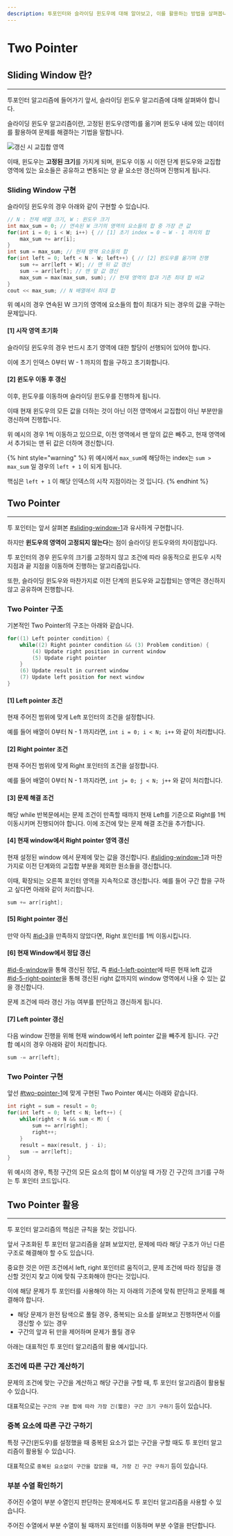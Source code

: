 ```yaml
---
description: 투포인터와 슬라이딩 윈도우에 대해 알아보고, 이를 활용하는 방법을 살펴봅니다.
---
```


# Two Pointer

## Sliding Window 란?

***

투포인터 알고리즘에 들어가기 앞서, 슬라이딩 윈도우 알고리즘에 대해 살펴봐야 합니다.

슬라이딩 윈도우 알고리즘이란, 고정된 윈도우(영역)를 옮기며 윈도우 내에 있는 데이터를 활용하여 문제를 해결하는 기법을 말합니다.

<img src="../../.gitbook/assets/file.excalidraw.svg" alt="갱신 시 교집합 영역" class="gitbook-drawing">

이때, 윈도우는 **고정된 크기**를 가지게 되며, 윈도우 이동 시 이전 단계 윈도우와 교집합 영역에 있는 요소들은 공유하고 변동되는 양 끝 요소만 갱신하며 진행되게 됩니다.

### Sliding Window 구현

슬라이딩 윈도우의 경우 아래와 같이 구현할 수 있습니다.

```cpp
// N : 전체 배열 크기, W : 윈도우 크기
int max_sum = 0; // 연속된 W 크기의 영역의 요소들의 합 중 가장 큰 값
for(int i = 0; i < W; i++) { // [1] 초기 index = 0 ~ W - 1 까지의 합
    max_sum += arr[i];
}
int sum = max_sum; // 현재 영역 요소들의 합
for(int left = 0; left < N - W; left++) { // [2] 윈도우를 옮기며 진행
    sum += arr[left + W]; // 맨 뒤 값 갱신
    sum -= arr[left]; // 맨 앞 값 갱신
    max_sum = max(max_sum, sum); // 현재 영역의 합과 기존 최대 합 비교
}
cout << max_sum; // N 배열에서 최대 합
```

위 예시의 경우 연속된 W 크기의 영역에 요소들의 합이 최대가 되는 경우의 값을 구하는 문제입니다.

#### \[1] 시작 영역 초기화

슬라이딩 윈도우의 경우 반드시 초기 영역에 대한 할당이 선행되어 있어야 합니다.

이에 초기 인덱스 0부터 W - 1 까지의 합을 구하고 초기화합니다.

#### \[2] 윈도우 이동 후 갱신

이후, 윈도우를 이동하며 슬라이딩 윈도우를 진행하게 됩니다.

이때 현재 윈도우의 모든 값을 더하는 것이 아닌 이전 영역에서 교집합이 아닌 부분만을 갱신하며 진행합니다.

위 예시의 경우 1씩 이동하고 있으므로, 이전 영역에서 맨 앞의 값은 빼주고, 현재 영역에서 추가되는 맨 뒤 값은 더하며 갱신합니다.

{% hint style="warning" %}
위 예시에서 `max_sum`에 해당하는 index는 `sum > max_sum` 일 경우의 `left + 1` 이 되게 됩니다.

핵심은 `left + 1` 이 해당 인덱스의 시작 지점이라는 것 입니다.
{% endhint %}

## Two Pointer

***

투 포인터는 앞서 살펴본 [#sliding-window-1](two-pointer.md#sliding-window-1 "mention")과 유사하게 구현합니다.

하지만 **윈도우의 영역이 고정되지 않는다**는 점이 슬라이딩 윈도우와의 차이점입니다.

투 포인터의 경우 윈도우의 크기를 고정하지 않고 조건에 따라 유동적으로 윈도우 시작 지점과 끝 지점을 이동하며 진행하는 알고리즘입니다.

또한, 슬라이딩 윈도우와 마찬가지로 이전 단계의 윈도우와 교집합되는 영역은 갱신하지 않고 공유하며 진행합니다.

### Two Pointer 구조

기본적인 Two Pointer의 구조는 아래와 같습니다.

```cpp
for((1) Left pointer condition) {
    while((2) Right pointer condition && (3) Problem condition) {
        (4) Update right position in current window
        (5) Update right pointer
    }
    (6) Update result in current window
    (7) Update left position for next window
}
```

#### \[1] Left pointer 조건

현재 주어진 범위에 맞게 Left 포인터의 조건을 설정합니다.

예를 들어 배열이 0부터 N - 1 까지라면, `int i = 0; i < N; i++` 와 같이 처리합니다.

#### \[2] Right pointer 조건

현재 주어진 범위에 맞게 Right 포인터의 조건을 설정합니다.

예를 들어 배열이 0부터 N - 1 까지라면,  `int j= 0; j < N; j++` 와 같이 처리합니다.

#### \[3] 문제 해결 조건

해당 while 반복문에서는 문제 조건이 만족할 때까지 현재 Left를 기준으로 Right를 1씩 이동시키며 진행되어야 합니다. 이에 조건에 맞는 문제 해결 조건을 추가합니다.

#### \[4] 현재 window에서 Right pointer 영역 갱신

현재 설정된 window 에서 문제에 맞는 값을 갱신합니다. [#sliding-window-1](two-pointer.md#sliding-window-1 "mention")과 마찬가지로 이전 단계와의 교집합 부분을 제외한 원소들을 갱신합니다.

이때, 확장되는 오른쪽 포인터 영역을 지속적으로 갱신합니다. 예를 들어 구간 합을 구하고 싶다면 아래와 같이 처리합니다.

```cpp
sum += arr[right];
```

#### \[5] Right pointer 갱신

만약 아직 [#id-3](two-pointer.md#id-3 "mention")을 만족하지 않았다면, Right 포인터를 1씩 이동시킵니다.

#### \[6] 현재 Window에서 정답 갱신

[#id-6-window](two-pointer.md#id-6-window "mention")을 통해 갱신된 정답, 즉 [#id-1-left-pointer](two-pointer.md#id-1-left-pointer "mention")에 따른 현재 left 값과 [#id-5-right-pointer](two-pointer.md#id-5-right-pointer "mention")을 통해 갱신된 right 값까지의 window 영역에서 나올 수 있는 값을 갱신합니다.

문제 조건에 따라 갱신 가능 여부를 판단하고 갱신하게 됩니다.

#### \[7] Left pointer 갱신

다음 window 진행을 위해 현재 window에서 left pointer 값을 빼주게 됩니다. 구간 합 예시의 경우 아래와 같이 처리합니다.

```cpp
sum -= arr[left];
```

### Two Pointer 구현

앞선 [#two-pointer-1](two-pointer.md#two-pointer-1 "mention")에 맞게 구현된 Two Pointer 예시는 아래와 같습니다.

```cpp
int right = sum = result = 0;
for(int left = 0; left < N; left++) {
    while(right < N && sum < M) {
        sum += arr[right];
        right++;
    }
    result = max(result, j - i);
    sum -= arr[left];
}
```

위 예시의 경우, 특정 구간의 모든 요소의 합이 M 이상일 때 가장 긴 구간의 크기를 구하는 투 포인터 코드입니다.



## Two Pointer 활용

***

투 포인터 알고리즘의 핵심은 규칙을 찾는 것입니다.

앞서 구조화된 투 포인터 알고리즘을 살펴 보았지만, 문제에 따라 해당 구조가 아닌 다른 구조로 해결해야 할 수도 있습니다.

중요한 것은 어떤 조건에서 left, right 포인터르 움직이고, 문제 조건에 따라 정답을 갱신할 것인지 찾고 이에 맞춰 구조화해야 한다는 것입니다.

이에 해당 문제가 투 포인터를 사용해야 하는 지 아래의 기준에 맞춰 판단하고 문제를 해결해야 합니다.

* 해당 문제가 완전 탐색으로 풀릴 경우, 중복되는 요소를 살펴보고 진행하면서 이를 갱신할 수 있는 경우
* 구간의 앞과 뒤 만을 제어하며 문제가 풀릴 경우

아래는 대표적인 투 포인터 알고리즘의 활용 예시입니다.

### 조건에 따른 구간 계산하기

문제의 조건에 맞는 구간을 계산하고 해당 구간을 구할 때, 투 포인터 알고리즘이 활용될 수 있습니다.

대표적으로는 `구간의 구분 합에 따라 가장 긴(짧은) 구간 크기 구하기` 등이 있습니다.

### 중복 요소에 따른 구간 구하기

특정 구간(윈도우)를 설정했을 때 중복된 요소가 없는 구간을 구할 때도 투 포인터 알고리즘이 활용될 수 있습니다.

대표적으로 `중복된 요소없이 구간을 잡았을 때, 가장 긴 구간 구하기` 등이 있습니다.

### 부분 수열 확인하기

주어진 수열이 부분 수열인지 판단하는 문제에서도 투 포인터 알고리즘을 사용할 수 있습니다.

주어진 수열에서 부분 수열이 될 때까지 포인터를 이동하며 부분 수열을 판단합니다.
